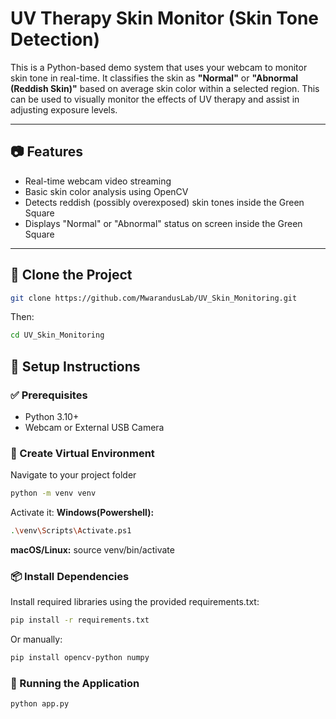 # UV Therapy Skin Monitor (Skin Tone Detection)

This is a Python-based demo system that uses your webcam to monitor skin tone in real-time. It classifies the skin as **"Normal"** or **"Abnormal (Reddish Skin)"** based on average skin color within a selected region. This can be used to visually monitor the effects of UV therapy and assist in adjusting exposure levels.

---

## 📷 Features

- Real-time webcam video streaming
- Basic skin color analysis using OpenCV
- Detects reddish (possibly overexposed) skin tones inside the Green Square
- Displays "Normal" or "Abnormal" status on screen inside the Green Square

---
## 🔁 Clone the Project

```bash
git clone https://github.com/MwarandusLab/UV_Skin_Monitoring.git
```
Then:
```bash
cd UV_Skin_Monitoring
```
## 🔧 Setup Instructions

### ✅ Prerequisites

- Python 3.10+
- Webcam or External USB Camera

### 🐍 Create Virtual Environment
Navigate to your project folder
```bash
python -m venv venv
```
Activate it:
**Windows(Powershell):**
```bash
.\venv\Scripts\Activate.ps1
```
**macOS/Linux:**
source venv/bin/activate
### 📦 Install Dependencies
Install required libraries using the provided requirements.txt:
```bash
pip install -r requirements.txt
```
Or manually:
```bash
pip install opencv-python numpy
```
### 🚀 Running the Application
```bash
python app.py
```

